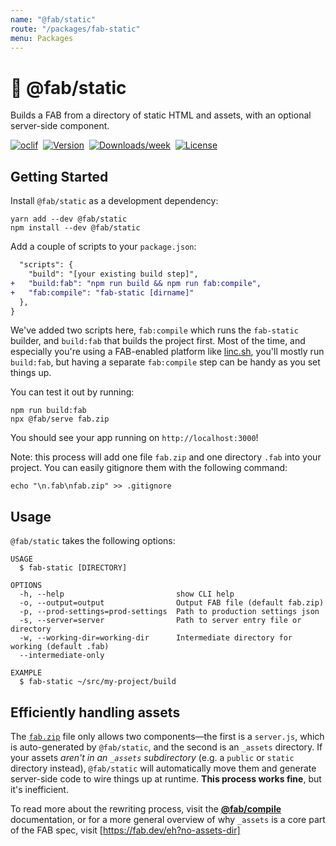```yaml
---
name: "@fab/static"
route: "/packages/fab-static"
menu: Packages
---
```


# 💎 @fab/static

Builds a FAB from a directory of static HTML and assets, with an optional server-side component.

[![oclif](https://img.shields.io/badge/cli-oclif-brightgreen.svg)](https://oclif.io)&nbsp;
[![Version](https://img.shields.io/npm/v/@fab/static.svg)](https://npmjs.org/package/@fab/static)&nbsp;
[![Downloads/week](https://img.shields.io/npm/dw/@fab/static.svg)](https://npmjs.org/package/@fab/static)&nbsp;
[![License](https://img.shields.io/npm/l/@fab/static.svg)](https://github.com/fab-spec/fab/blob/master/package.json)&nbsp;

## Getting Started

Install `@fab/static` as a development dependency:

```
yarn add --dev @fab/static
npm install --dev @fab/static
```

Add a couple of scripts to your `package.json`:

```diff
  "scripts": {
    "build": "[your existing build step]",
+   "build:fab": "npm run build && npm run fab:compile",
+   "fab:compile": "fab-static [dirname]"
  },
}
```

We've added two scripts here, `fab:compile` which runs the `fab-static` builder, and `build:fab` that builds the project first. Most of the time, and especially you're using a FAB-enabled platform like [linc.sh](https://linc.sh), you'll mostly run `build:fab`, but having a separate `fab:compile` step can be handy as you set things up.

You can test it out by running:

```
npm run build:fab
npx @fab/serve fab.zip
```

You should see your app running on `http://localhost:3000`!

Note: this process will add one file `fab.zip` and one directory `.fab` into your project. You can easily gitignore them with the following command:

```
echo "\n.fab\nfab.zip" >> .gitignore
```

## Usage

`@fab/static` takes the following options:

```
USAGE
  $ fab-static [DIRECTORY]

OPTIONS
  -h, --help                         show CLI help
  -o, --output=output                Output FAB file (default fab.zip)
  -p, --prod-settings=prod-settings  Path to production settings json
  -s, --server=server                Path to server entry file or directory
  -w, --working-dir=working-dir      Intermediate directory for working (default .fab)
  --intermediate-only

EXAMPLE
  $ fab-static ~/src/my-project/build
```

## Efficiently handling assets

The [`fab.zip`](https://fab.dev/#fabzip-specification) file only allows two components—the first is a `server.js`, which is auto-generated by `@fab/static`, and the second is an `_assets` directory. If your assets _aren't in an `_assets` subdirectory_ (e.g. a `public` or `static` directory instead), `@fab/static` will automatically move them and generate server-side code to wire things up at runtime. **This process works fine**, but it's inefficient.

To read more about the rewriting process, visit the [**@fab/compile**](https://fab.dev/packages/fab-compile#_assets-vs-public-assets) documentation, or for a more general overview of why `_assets` is a core part of the FAB spec, visit [https://fab.dev/eh?no-assets-dir]
